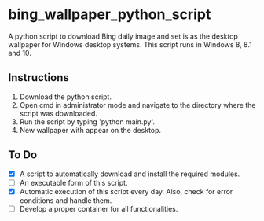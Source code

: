 # bing_wallpaper_python_script
A python script to download Bing daily image and set is as the desktop wallpaper for Windows desktop systems.
This script runs in Windows 8, 8.1 and 10.

## Instructions
1. Download the python script.
2. Open cmd in administrator mode and navigate to the directory where the script was downloaded.
3. Run the script by typing 'python main.py'.
4. New wallpaper with appear on the desktop.

## To Do
- [x] A script to automatically download and install the required modules.
- [ ] An executable form of this script.
- [x] Automatic execution of this script every day. Also, check for error conditions and handle them.
- [ ] Develop a proper container for all functionalities.
